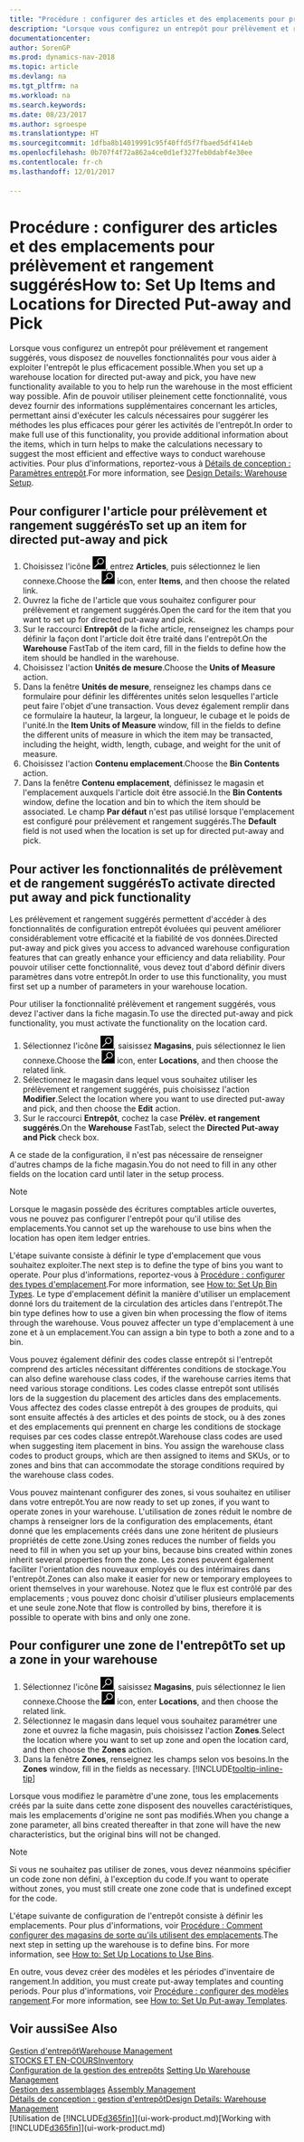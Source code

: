 ```yaml
---
title: "Procédure : configurer des articles et des emplacements pour prélèvement et rangement suggérés"
description: "Lorsque vous configurez un entrepôt pour prélèvement et rangement suggérés, vous disposez de nouvelles fonctionnalités pour vous aider à exploiter l'entrepôt le plus efficacement possible."
documentationcenter: 
author: SorenGP
ms.prod: dynamics-nav-2018
ms.topic: article
ms.devlang: na
ms.tgt_pltfrm: na
ms.workload: na
ms.search.keywords: 
ms.date: 08/23/2017
ms.author: sgroespe
ms.translationtype: HT
ms.sourcegitcommit: 1dfba8b14019991c95f40ffd5f7fbaed5df414eb
ms.openlocfilehash: 0b707f4f72a862a4ce0d1ef327feb0dabf4e30ee
ms.contentlocale: fr-ch
ms.lasthandoff: 12/01/2017

---
```

# <a name="how-to-set-up-items-and-locations-for-directed-put-away-and-pick"></a><span data-ttu-id="56fff-103">Procédure : configurer des articles et des emplacements pour prélèvement et rangement suggérés</span><span class="sxs-lookup"><span data-stu-id="56fff-103">How to: Set Up Items and Locations for Directed Put-away and Pick</span></span>
<span data-ttu-id="56fff-104">Lorsque vous configurez un entrepôt pour prélèvement et rangement suggérés, vous disposez de nouvelles fonctionnalités pour vous aider à exploiter l'entrepôt le plus efficacement possible.</span><span class="sxs-lookup"><span data-stu-id="56fff-104">When you set up a warehouse location for directed put-away and pick, you have new functionality available to you to help run the warehouse in the most efficient way possible.</span></span> <span data-ttu-id="56fff-105">Afin de pouvoir utiliser pleinement cette fonctionnalité, vous devez fournir des informations supplémentaires concernant les articles, permettant ainsi d'exécuter les calculs nécessaires pour suggérer les méthodes les plus efficaces pour gérer les activités de l'entrepôt.</span><span class="sxs-lookup"><span data-stu-id="56fff-105">In order to make full use of this functionality, you provide additional information about the items, which in turn helps to make the calculations necessary to suggest the most efficient and effective ways to conduct warehouse activities.</span></span> <span data-ttu-id="56fff-106">Pour plus d'informations, reportez-vous à [Détails de conception : Paramètres entrepôt](design-details-warehouse-setup.md).</span><span class="sxs-lookup"><span data-stu-id="56fff-106">For more information, see [Design Details: Warehouse Setup](design-details-warehouse-setup.md).</span></span>

## <a name="to-set-up-an-item-for-directed-put-away-and-pick"></a><span data-ttu-id="56fff-107">Pour configurer l'article pour prélèvement et rangement suggérés</span><span class="sxs-lookup"><span data-stu-id="56fff-107">To set up an item for directed put-away and pick</span></span>  
1.  <span data-ttu-id="56fff-108">Choisissez l'icône ![Page ou état pour la recherche](media/ui-search/search_small.png "Page ou état pour la recherche"), entrez **Articles**, puis sélectionnez le lien connexe.</span><span class="sxs-lookup"><span data-stu-id="56fff-108">Choose the ![Search for Page or Report](media/ui-search/search_small.png "Search for Page or Report icon") icon, enter **Items**, and then choose the related link.</span></span>  
2.  <span data-ttu-id="56fff-109">Ouvrez la fiche de l'article que vous souhaitez configurer pour prélèvement et rangement suggérés.</span><span class="sxs-lookup"><span data-stu-id="56fff-109">Open the card for the item that you want to set up for directed put-away and pick.</span></span>
3. <span data-ttu-id="56fff-110">Sur le raccourci **Entrepôt** de la fiche article, renseignez les champs pour définir la façon dont l'article doit être traité dans l'entrepôt.</span><span class="sxs-lookup"><span data-stu-id="56fff-110">On the **Warehouse** FastTab of the item card, fill in the fields to define how the item should be handled in the warehouse.</span></span>  
4.  <span data-ttu-id="56fff-111">Choisissez l'action **Unités de mesure**.</span><span class="sxs-lookup"><span data-stu-id="56fff-111">Choose the **Units of Measure** action.</span></span>
5. <span data-ttu-id="56fff-112">Dans la fenêtre **Unités de mesure**, renseignez les champs dans ce formulaire pour définir les différentes unités selon lesquelles l'article peut faire l'objet d'une transaction. Vous devez également remplir dans ce formulaire la hauteur, la largeur, la longueur, le cubage et le poids de l'unité.</span><span class="sxs-lookup"><span data-stu-id="56fff-112">In the **Item Units of Measure** window, fill in the fields to define the different units of measure in which the item may be transacted, including the height, width, length, cubage, and weight for the unit of measure.</span></span>
6. <span data-ttu-id="56fff-113">Choisissez l'action **Contenu emplacement**.</span><span class="sxs-lookup"><span data-stu-id="56fff-113">Choose the **Bin Contents** action.</span></span>
7. <span data-ttu-id="56fff-114">Dans la fenêtre **Contenu emplacement**, définissez le magasin et l'emplacement auxquels l'article doit être associé.</span><span class="sxs-lookup"><span data-stu-id="56fff-114">In the **Bin Contents** window, define the location and bin to which the item should be associated.</span></span> <span data-ttu-id="56fff-115">Le champ **Par défaut** n'est pas utilisé lorsque l'emplacement est configuré pour prélèvement et rangement suggérés.</span><span class="sxs-lookup"><span data-stu-id="56fff-115">The **Default** field is not used when the location is set up for directed put-away and pick.</span></span>  

## <a name="to-activate-directed-put-away-and-pick-functionality"></a><span data-ttu-id="56fff-116">Pour activer les fonctionnalités de prélèvement et de rangement suggérés</span><span class="sxs-lookup"><span data-stu-id="56fff-116">To activate directed put away and pick functionality</span></span>  
<span data-ttu-id="56fff-117">Les prélèvement et rangement suggérés permettent d'accéder à des fonctionnalités de configuration entrepôt évoluées qui peuvent améliorer considérablement votre efficacité et la fiabilité de vos données.</span><span class="sxs-lookup"><span data-stu-id="56fff-117">Directed put-away and pick gives you access to advanced warehouse configuration features that can greatly enhance your efficiency and data reliability.</span></span> <span data-ttu-id="56fff-118">Pour pouvoir utiliser cette fonctionnalité, vous devez tout d'abord définir divers paramètres dans votre entrepôt.</span><span class="sxs-lookup"><span data-stu-id="56fff-118">In order to use this functionality, you must first set up a number of parameters in your warehouse location.</span></span>  

<span data-ttu-id="56fff-119">Pour utiliser la fonctionnalité prélèvement et rangement suggérés, vous devez l'activer dans la fiche magasin.</span><span class="sxs-lookup"><span data-stu-id="56fff-119">To use the directed put-away and pick functionality, you must activate the functionality on the location card.</span></span>    
1.  <span data-ttu-id="56fff-120">Sélectionnez l'icône ![Page ou état pour la recherche](media/ui-search/search_small.png "Page ou état pour la recherche"), saisissez **Magasins**, puis sélectionnez le lien connexe.</span><span class="sxs-lookup"><span data-stu-id="56fff-120">Choose the ![Search for Page or Report](media/ui-search/search_small.png "Search for Page or Report icon") icon, enter **Locations**, and then choose the related link.</span></span>  
2.  <span data-ttu-id="56fff-121">Sélectionnez le magasin dans lequel vous souhaitez utiliser les prélèvement et rangement suggérés, puis choisissez l'action **Modifier**.</span><span class="sxs-lookup"><span data-stu-id="56fff-121">Select the location where you want to use directed put-away and pick, and then choose the **Edit** action.</span></span>  
3.  <span data-ttu-id="56fff-122">Sur le raccourci **Entrepôt**, cochez la case **Prélèv. et rangement suggérés**.</span><span class="sxs-lookup"><span data-stu-id="56fff-122">On the **Warehouse** FastTab, select the **Directed Put-away and Pick** check box.</span></span>  

<span data-ttu-id="56fff-123">A ce stade de la configuration, il n'est pas nécessaire de renseigner d'autres champs de la fiche magasin.</span><span class="sxs-lookup"><span data-stu-id="56fff-123">You do not need to fill in any other fields on the location card until later in the setup process.</span></span>  

> [!NOTE]  
>  <span data-ttu-id="56fff-124">Lorsque le magasin possède des écritures comptables article ouvertes, vous ne pouvez pas configurer l'entrepôt pour qu'il utilise des emplacements.</span><span class="sxs-lookup"><span data-stu-id="56fff-124">You cannot set up the warehouse to use bins when the location has open item ledger entries.</span></span>  

<span data-ttu-id="56fff-125">L'étape suivante consiste à définir le type d'emplacement que vous souhaitez exploiter.</span><span class="sxs-lookup"><span data-stu-id="56fff-125">The next step is to define the type of bins you want to operate.</span></span> <span data-ttu-id="56fff-126">Pour plus d'informations, reportez-vous à [Procédure : configurer des types d'emplacement](warehouse-how-to-set-up-bin-types.md).</span><span class="sxs-lookup"><span data-stu-id="56fff-126">For more information, see [How to: Set Up Bin Types](warehouse-how-to-set-up-bin-types.md).</span></span> <span data-ttu-id="56fff-127">Le type d'emplacement définit la manière d'utiliser un emplacement donné lors du traitement de la circulation des articles dans l'entrepôt.</span><span class="sxs-lookup"><span data-stu-id="56fff-127">The bin type defines how to use a given bin when processing the flow of items through the warehouse.</span></span> <span data-ttu-id="56fff-128">Vous pouvez affecter un type d'emplacement à une zone et à un emplacement.</span><span class="sxs-lookup"><span data-stu-id="56fff-128">You can assign a bin type to both a zone and to a bin.</span></span>  

<span data-ttu-id="56fff-129">Vous pouvez également définir des codes classe entrepôt si l'entrepôt comprend des articles nécessitant différentes conditions de stockage.</span><span class="sxs-lookup"><span data-stu-id="56fff-129">You can also define warehouse class codes, if the warehouse carries items that need various storage conditions.</span></span> <span data-ttu-id="56fff-130">Les codes classe entrepôt sont utilisés lors de la suggestion du placement des articles dans des emplacements. Vous affectez des codes classe entrepôt à des groupes de produits, qui sont ensuite affectés à des articles et des points de stock, ou à des zones et des emplacements qui prennent en charge les conditions de stockage requises par ces codes classe entrepôt.</span><span class="sxs-lookup"><span data-stu-id="56fff-130">Warehouse class codes are used when suggesting item placement in bins. You assign the warehouse class codes to product groups, which are then assigned to items and SKUs, or to zones and bins that can accommodate the storage conditions required by the warehouse class codes.</span></span>  

<span data-ttu-id="56fff-131">Vous pouvez maintenant configurer des zones, si vous souhaitez en utiliser dans votre entrepôt.</span><span class="sxs-lookup"><span data-stu-id="56fff-131">You are now ready to set up zones, if you want to operate zones in your warehouse.</span></span> <span data-ttu-id="56fff-132">L'utilisation de zones réduit le nombre de champs à renseigner lors de la configuration des emplacements, étant donné que les emplacements créés dans une zone héritent de plusieurs propriétés de cette zone.</span><span class="sxs-lookup"><span data-stu-id="56fff-132">Using zones reduces the number of fields you need to fill in when you set up your bins, because bins created within zones inherit several properties from the zone.</span></span> <span data-ttu-id="56fff-133">Les zones peuvent également faciliter l'orientation des nouveaux employés ou des intérimaires dans l'entrepôt.</span><span class="sxs-lookup"><span data-stu-id="56fff-133">Zones can also make it easier for new or temporary employees to orient themselves in your warehouse.</span></span> <span data-ttu-id="56fff-134">Notez que le flux est contrôlé par des emplacements ; vous pouvez donc choisir d'utiliser plusieurs emplacements et une seule zone.</span><span class="sxs-lookup"><span data-stu-id="56fff-134">Note that flow is controlled by bins, therefore it is possible to operate with bins and only one zone.</span></span>  

## <a name="to-set-up-a-zone-in-your-warehouse"></a><span data-ttu-id="56fff-135">Pour configurer une zone de l'entrepôt</span><span class="sxs-lookup"><span data-stu-id="56fff-135">To set up a zone in your warehouse</span></span>  
1.  <span data-ttu-id="56fff-136">Sélectionnez l'icône ![Page ou état pour la recherche](media/ui-search/search_small.png "Page ou état pour la recherche"), saisissez **Magasins**, puis sélectionnez le lien connexe.</span><span class="sxs-lookup"><span data-stu-id="56fff-136">Choose the ![Search for Page or Report](media/ui-search/search_small.png "Search for Page or Report icon") icon, enter **Locations**, and then choose the related link.</span></span>  
2.  <span data-ttu-id="56fff-137">Sélectionnez le magasin dans lequel vous souhaitez paramétrer une zone et ouvrez la fiche magasin, puis choisissez l'action **Zones**.</span><span class="sxs-lookup"><span data-stu-id="56fff-137">Select the location where you want to set up zone and open the location card, and then choose the **Zones** action.</span></span>  
3.  <span data-ttu-id="56fff-138">Dans la fenêtre **Zones**, renseignez les champs selon vos besoins.</span><span class="sxs-lookup"><span data-stu-id="56fff-138">In the **Zones** window, fill in the fields as necessary.</span></span> [!INCLUDE[tooltip-inline-tip](includes/tooltip-inline-tip_md.md)]  

<span data-ttu-id="56fff-139">Lorsque vous modifiez le paramètre d'une zone, tous les emplacements créés par la suite dans cette zone disposent des nouvelles caractéristiques, mais les emplacements d'origine ne sont pas modifiés.</span><span class="sxs-lookup"><span data-stu-id="56fff-139">When you change a zone parameter, all bins created thereafter in that zone will have the new characteristics, but the original bins will not be changed.</span></span>  

> [!NOTE]  
>  <span data-ttu-id="56fff-140">Si vous ne souhaitez pas utiliser de zones, vous devez néanmoins spécifier un code zone non défini, à l'exception du code.</span><span class="sxs-lookup"><span data-stu-id="56fff-140">If you want to operate without zones, you must still create one zone code that is undefined except for the code.</span></span>  

<span data-ttu-id="56fff-141">L'étape suivante de configuration de l'entrepôt consiste à définir les emplacements. Pour plus d'informations, voir [Procédure : Comment configurer des magasins de sorte qu'ils utilisent des emplacements](warehouse-how-to-set-up-locations-to-use-bins.md).</span><span class="sxs-lookup"><span data-stu-id="56fff-141">The next step in setting up the warehouse is to define bins. For more information, see [How to: Set Up Locations to Use Bins](warehouse-how-to-set-up-locations-to-use-bins.md).</span></span>  

<span data-ttu-id="56fff-142">En outre, vous devez créer des modèles et les périodes d'inventaire de rangement.</span><span class="sxs-lookup"><span data-stu-id="56fff-142">In addition, you must create put-away templates and counting periods.</span></span> <span data-ttu-id="56fff-143">Pour plus d'informations, voir [Procédure : configurer des modèles rangement](warehouse-how-to-set-up-put-away-templates.md).</span><span class="sxs-lookup"><span data-stu-id="56fff-143">For more information, see [How to: Set Up Put-away Templates](warehouse-how-to-set-up-put-away-templates.md).</span></span>  

## <a name="see-also"></a><span data-ttu-id="56fff-144">Voir aussi</span><span class="sxs-lookup"><span data-stu-id="56fff-144">See Also</span></span>  
[<span data-ttu-id="56fff-145">Gestion d'entrepôt</span><span class="sxs-lookup"><span data-stu-id="56fff-145">Warehouse Management</span></span>](warehouse-manage-warehouse.md)  
[<span data-ttu-id="56fff-146">STOCKS ET EN-COURS</span><span class="sxs-lookup"><span data-stu-id="56fff-146">Inventory</span></span>](inventory-manage-inventory.md)  
<span data-ttu-id="56fff-147">[Configuration de la gestion des entrepôts](warehouse-setup-warehouse.md)   </span><span class="sxs-lookup"><span data-stu-id="56fff-147">[Setting Up Warehouse Management](warehouse-setup-warehouse.md)   </span></span>  
<span data-ttu-id="56fff-148">[Gestion des assemblages](assembly-assemble-items.md)  </span><span class="sxs-lookup"><span data-stu-id="56fff-148">[Assembly Management](assembly-assemble-items.md)  </span></span>  
[<span data-ttu-id="56fff-149">Détails de conception : gestion d'entrepôt</span><span class="sxs-lookup"><span data-stu-id="56fff-149">Design Details: Warehouse Management</span></span>](design-details-warehouse-management.md)  
<span data-ttu-id="56fff-150">[Utilisation de [!INCLUDE[d365fin](includes/d365fin_md.md)]](ui-work-product.md)</span><span class="sxs-lookup"><span data-stu-id="56fff-150">[Working with [!INCLUDE[d365fin](includes/d365fin_md.md)]](ui-work-product.md)</span></span>  

